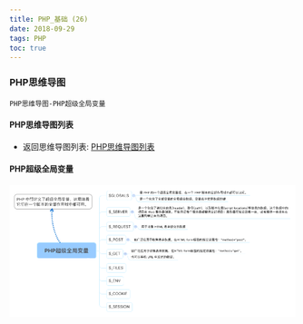 ```yaml
---
title: PHP_基础 (26)
date: 2018-09-29
tags: PHP 
toc: true
---
```


### PHP思维导图
    PHP思维导图-PHP超级全局变量

<!-- more -->

#### PHP思维导图列表
- 返回思维导图列表: [PHP思维导图列表](/2018/201809/base_PHP18/)

#### PHP超级全局变量
![PHP超级全局变量](/img/20180929_1.png)